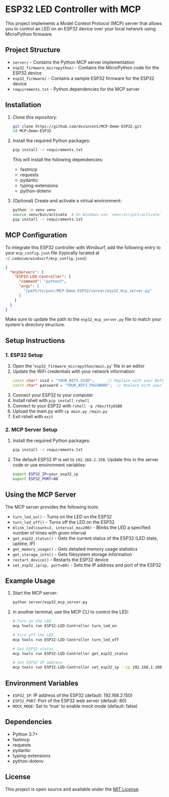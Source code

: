 # ESP32 LED Controller with MCP

This project implements a Model Context Protocol (MCP) server that allows you to control an LED on an ESP32 device over your local network using MicroPython firmware.

## Project Structure

- `server/` - Contains the Python MCP server implementation
- `esp32_firmware_micropython/` - Contains the MicroPython code for the ESP32 device
- `esp32_firmware/` - Contains a sample ESP32 firmware for the ESP32 device
- `requirements.txt` - Python dependencies for the MCP server

## Installation

1. Clone this repository:
   ```bash
   git clone https://github.com/dvvincent/MCP-Demo-ESP32.git
   cd MCP-Demo-ESP32
   ```

2. Install the required Python packages:
   ```bash
   pip install -r requirements.txt
   ```
   
   This will install the following dependencies:
   - fastmcp
   - requests
   - pydantic
   - typing-extensions
   - python-dotenv

3. (Optional) Create and activate a virtual environment:
   ```bash
   python -m venv venv
   source venv/bin/activate  # On Windows use `venv\Scripts\activate`
   pip install -r requirements.txt
   ```

## MCP Configuration

To integrate this ESP32 controller with Windsurf, add the following entry to your `mcp_config.json` file (typically located at `~/.codeium/windsurf/mcp_config.json`):

```json
{
  "mcpServers": {
    "ESP32-LED-Controller": {
      "command": "python3",
      "args": [
        "/path/to/your/MCP-Demo-ESP32/server/esp32_mcp_server.py"
      ]
    }
  }
}
```

Make sure to update the path to the `esp32_mcp_server.py` file to match your system's directory structure.

## Setup Instructions

### 1. ESP32 Setup

1. Open the '`esp32_firmware_micropython/main.py`' file in an editor
2. Update the WiFi credentials with your network information:
   ```cpp
   const char* ssid = "YOUR_WIFI_SSID";      // Replace with your WiFi SSID
   const char* password = "YOUR_WIFI_PASSWORD";  // Replace with your WiFi password
   ```
3. Connect your ESP32 to your computer
4. Install rshell with `pip install rshell`
5. Connect to your ESP32 with `rshell -p /dev/ttyUSB0`
6. Upload the main.py with `cp main.py /main.py`
7. Exit rshell with `exit`


### 2. MCP Server Setup

1. Install the required Python packages:
   ```bash
   pip install -r requirements.txt
   ```
2. The default ESP32 IP is set to `192.168.2.150`. Update this in the server code or use environment variables:
   ```bash
   export ESP32_IP=your_esp32_ip
   export ESP32_PORT=80
   ```

## Using the MCP Server

The MCP server provides the following tools:

- `turn_led_on()` - Turns on the LED on the ESP32
- `turn_led_off()` - Turns off the LED on the ESP32
- `blink_led(count=3, interval_ms=200)` - Blinks the LED a specified number of times with given interval
- `get_esp32_status()` - Gets the current status of the ESP32 (LED state, uptime, IP)
- `get_memory_usage()` - Gets detailed memory usage statistics
- `get_storage_info()` - Gets filesystem storage information
- `restart_device()` - Restarts the ESP32 device
- `set_esp32_ip(ip, port=80)` - Sets the IP address and port of the ESP32

## Example Usage

1. Start the MCP server:
   ```bash
   python server/esp32_mcp_server.py
   ```

2. In another terminal, use the MCP CLI to control the LED:
   ```bash
   # Turn on the LED
   mcp tools run ESP32-LED-Controller turn_led_on
   
   # Turn off the LED
   mcp tools run ESP32-LED-Controller turn_led_off
   
   # Get ESP32 status
   mcp tools run ESP32-LED-Controller get_esp32_status
   
   # Set ESP32 IP address
   mcp tools run ESP32-LED-Controller set_esp32_ip --ip 192.168.1.100 --port 80
   ```

## Environment Variables

- `ESP32_IP`: IP address of the ESP32 (default: 192.168.2.150)
- `ESP32_PORT`: Port of the ESP32 web server (default: 80)
- `MOCK_MODE`: Set to 'true' to enable mock mode (default: false)

## Dependencies

- Python 3.7+
- fastmcp
- requests
- pydantic
- typing-extensions
- python-dotenv

## License

This project is open source and available under the [MIT License](LICENSE).